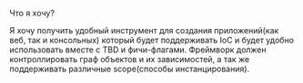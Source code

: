 Что я хочу?

Я хочу получить удобный инструмент для создания приложений(как веб, так и консольных)
который будет поддерживать IoC и будет удобно использовать вместе с TBD и фичи-флагами.
Фреймворк должен контроллировать граф объектов и их зависимостей, а так же поддерживать
различные scope(способы инстанцирования).
